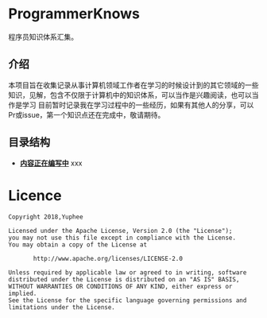 # ProgrammerKnows

程序员知识体系汇集。

## 介绍
本项目旨在收集记录从事计算机领域工作者在学习的时候设计到的其它领域的一些知识，见解，包含不仅限于计算机中的知识体系，可以当作是兴趣阅读，也可以当作是学习
目前暂时记录我在学习过程中的一些经历，如果有其他人的分享，可以Pr或issue，第一个知识点还在完成中，敬请期待。

## 目录结构

* **[内容正在编写中](https://github.com/Yuphee)** 
xxx

# Licence

```
Copyright 2018,Yuphee

Licensed under the Apache License, Version 2.0 (the "License");
you may not use this file except in compliance with the License.
You may obtain a copy of the License at

       http://www.apache.org/licenses/LICENSE-2.0

Unless required by applicable law or agreed to in writing, software
distributed under the License is distributed on an "AS IS" BASIS,
WITHOUT WARRANTIES OR CONDITIONS OF ANY KIND, either express or implied.
See the License for the specific language governing permissions and
limitations under the License.
```


